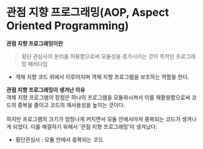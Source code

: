 # 관점 지향 프로그래밍(AOP, Aspect Oriented Programming)

**관점 지향 프로그래밍이란**

> 횡단 관심사의 분리를 허용함으로써 모듈성을 증가시키는 것이 목적인 프로그래밍 패러다임

- 객체 지향 코드 위에서 이루어지며 객체 지향 프로그램을 보조하는 역할을 한다.

**관점 지향 프로그래밍이 생겨난 이유**<br>
객체 지향 프로그램의 장점은 하나의 프로그램을 모듈화시켜서 이를 재활용함으로써 코드의 중복을 줄이고 코드의 재사용성을 높이는 것이다.<br><br>
하지만 프로그램의 크기가 엄청나게 커지면서 모듈 안에서마저 중복되는 코드가 생겨나게 되었다. 이를 해결하기 위해서 '관점 지향 프로그래밍'이 생겨났다.

- 횡단관심사 : 모듈 안에서 중복되는 코드
